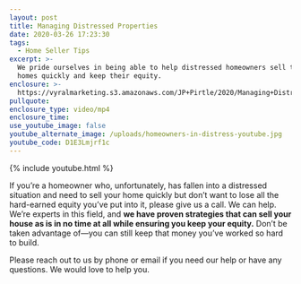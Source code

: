 ```yaml
---
layout: post
title: Managing Distressed Properties
date: 2020-03-26 17:23:30
tags:
  - Home Seller Tips
excerpt: >-
  We pride ourselves in being able to help distressed homeowners sell their
  homes quickly and keep their equity.
enclosure: >-
  https://vyralmarketing.s3.amazonaws.com/JP+Pirtle/2020/Managing+Distressed+Properties.mp4
pullquote:
enclosure_type: video/mp4
enclosure_time:
use_youtube_image: false
youtube_alternate_image: /uploads/homeowners-in-distress-youtube.jpg
youtube_code: D1E3Lmjrf1c
---
```


{% include youtube.html %}

If you’re a homeowner who, unfortunately, has fallen into a distressed situation and need to sell your home quickly but don’t want to lose all the hard-earned equity you’ve put into it, please give us a call. We can help. We’re experts in this field, and **we have proven strategies that can sell your house as is in no time at all while ensuring you keep your equity.** Don’t be taken advantage of—you can still keep that money you’ve worked so hard to build.

Please reach out to us by phone or email if you need our help or have any questions. We would love to help you.
